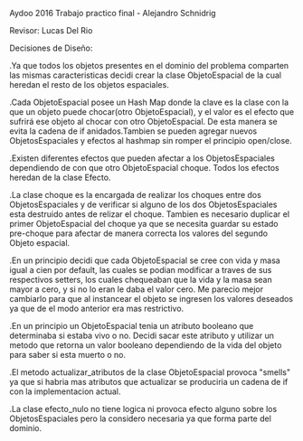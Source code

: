 Aydoo 2016 Trabajo practico final - Alejandro Schnidrig

Revisor: Lucas Del Rio

Decisiones de Diseño:
 
.Ya que todos los objetos presentes en el dominio del problema comparten las mismas caracteristicas decidi crear la clase     ObjetoEspacial de la cual heredan el resto de los objetos espaciales.

.Cada ObjetoEspacial posee un Hash Map donde la clave es la clase con la que un objeto puede chocar(otro ObjetoEspacial), y el valor es el efecto que sufrirá ese objeto al chocar con otro ObjetoEspacial. De esta manera se evita la cadena de if    anidados.Tambien se pueden agregar nuevos ObjetosEspaciales y efectos al hashmap sin romper el principio open/close.

.Existen diferentes efectos que pueden afectar a los ObjetosEspaciales dependiendo de con que otro ObjetoEspacial choque. Todos los efectos heredan de la clase Efecto.

.La clase choque es la encargada de realizar los choques entre dos ObjetosEspaciales y de verificar si alguno de los dos ObjetosEspaciales esta destruido antes de relizar el choque. Tambien es necesario duplicar el primer ObjetoEspacial del choque ya que se necesita guardar su estado pre-choque para afectar de manera correcta los valores del segundo Objeto espacial.

.En un principio decidi que cada ObjetoEspacial se cree con vida y masa igual a cien por default, las cuales se podian modificar a traves de sus respectivos setters, los cuales chequeaban que la vida y la masa sean mayor a cero, y si no lo eran le daba el valor cero. Me parecio mejor cambiarlo para que al instancear el objeto se ingresen los valores deseados ya que de el modo anterior era mas restrictivo.

.En un principio un ObjetoEspacial tenia un atributo booleano que determinaba si estaba vivo o no. Decidi sacar este atributo y utilizar un metodo que retorna un valor booleano dependiendo de la vida del objeto para saber si esta muerto o no.

.El metodo actualizar_atributos de la clase ObjetoEspacial provoca "smells" ya que si habria mas atributos que actualizar se produciria un cadena de if con la implementacion actual.

.La clase efecto_nulo no tiene logica ni provoca efecto alguno sobre los ObjetosEspaciales pero la considero necesaria ya que forma parte del dominio.
